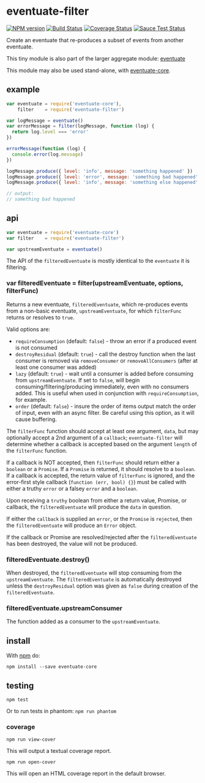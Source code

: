 # eventuate-filter

[![NPM version](https://badge.fury.io/js/eventuate-filter.png)](http://badge.fury.io/js/eventuate-filter)
[![Build Status](https://travis-ci.org/jasonpincin/eventuate-filter.svg?branch=master)](https://travis-ci.org/jasonpincin/eventuate-filter)
[![Coverage Status](https://coveralls.io/repos/jasonpincin/eventuate-filter/badge.png?branch=master)](https://coveralls.io/r/jasonpincin/eventuate-filter?branch=master)
[![Sauce Test Status](https://saucelabs.com/browser-matrix/jp-project9.svg)](https://saucelabs.com/u/jp-project9)

Create an eventuate that re-produces a subset of events from another eventuate.

This tiny module is also part of the larger aggregate module: 
[eventuate](https://github.com/jasonpincin/eventuate)

This module may also be used stand-alone, with 
[eventuate-core](https://github.com/jasonpincin/eventuate-core).

## example

```javascript
var eventuate = require('eventuate-core'),
    filter    = require('eventuate-filter')

var logMessage = eventuate()
var errorMessage = filter(logMessage, function (log) {
  return log.level === 'error'
})

errorMessage(function (log) {
  console.error(log.message)
})

logMessage.produce({ level: 'info', message: 'something happened' })
logMessage.produce({ level: 'error', message: 'something bad happened' })
logMessage.produce({ level: 'info', message: 'something else happened' })

// output:
// something bad happened
```

## api

```javascript
var eventuate = require('eventuate-core')
var filter    = require('eventuate-filter')

var upstreamEventuate = eventuate()
```

The API of the `filteredEventuate` is mostly identical to the `eventuate` it 
is filtering. 

### var filteredEventuate = filter(upstreamEventuate, options, filterFunc)

Returns a new eventuate, `filteredEventuate`, which re-produces events from 
a non-basic eventuate, `upstreamEventuate`, for which `filterFunc` returns or 
resolves to `true`. 

Valid options are:
* `requireConsumption` (default: `false`) - throw an error if a produced event is not consumed
* `destroyResidual` (default: `true`) - call the destroy function when the last
  consumer is removed via `removeConsumer` or `removeAllConsumers` (after at
  least one consumer was added)
* `lazy` (default: `true`) - wait until a consumer is added before consuming
  from `upstreamEventuate`. If set to `false`, will begin
  consuming/filtering/producing immediately, even with no consumers added. This
  is useful when used in conjunction with `requireConsumption`, for example.
* `order` (default: `false`) - insure the order of items output match the order
  of input, even with an async filter. Be careful using this option, as it will
  cause buffering. 

The `filterFunc` function should accept at least one argument, `data`, but may
optionally accept a 2nd argument of a `callback`; `eventuate-filter` will
determine whether a callback is accepted based on the argument `length` of the
`filterFunc` function. 

If a callback is NOT accepted, then `filterFunc` should return either a `boolean` 
or a `Promise`. If a `Promise` is returned, it should resolve to a `boolean`. If
a callback is accepted, the return value of `filterFunc` is ignored, and the
error-first style callback (`function (err, bool) {}`) must be called with
either a truthy `error` or a falsey `error` and a `boolean`. 

Upon receiving a `truthy` boolean from either a return value, Promise, or
callback, the `filteredEventuate` will produce the `data` in question.

If either the `callback` is supplied an `error`, or the `Promise` is `rejected`,
then the `filteredEventuate` will produce an `Error` object.

If the callback or Promise are resolved/rejected after the `filteredEventuate`
has been destroyed, the value will not be produced.

### filteredEventuate.destroy()

When destroyed, the `filteredEventuate` will stop consuming from the
`upstreamEventuate`. The `filteredEventuate` is automatically destroyed unless
the `destroyResidual` option was given as `false` during creation of the
`filteredEventuate`.

### filteredEventuate.upstreamConsumer

The function added as a consumer to the `upstreamEventuate`.

## install

With [npm](https://npmjs.org) do:

```
npm install --save eventuate-core
```

## testing

`npm test`

Or to run tests in phantom: `npm run phantom`

### coverage

`npm run view-cover`

This will output a textual coverage report.

`npm run open-cover`

This will open an HTML coverage report in the default browser.
